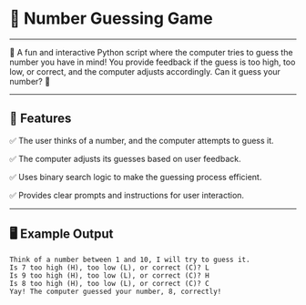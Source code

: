 # 🎯 Number Guessing Game

---

🤖 A fun and interactive Python script where the computer tries to guess the number you have in mind! You provide feedback if the guess is too high, too low, or correct, and the computer adjusts accordingly. Can it guess your number? 🧠

---

## 🌟 Features

✅ The user thinks of a number, and the computer attempts to guess it.

✅ The computer adjusts its guesses based on user feedback.

✅ Uses binary search logic to make the guessing process efficient.

✅ Provides clear prompts and instructions for user interaction.

---

## 🖥️ Example Output

```
Think of a number between 1 and 10, I will try to guess it.
Is 7 too high (H), too low (L), or correct (C)? L
Is 9 too high (H), too low (L), or correct (C)? H
Is 8 too high (H), too low (L), or correct (C)? C
Yay! The computer guessed your number, 8, correctly!
```
